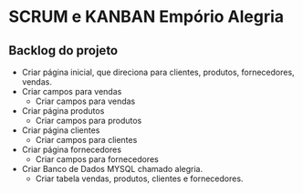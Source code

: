 # SCRUM e KANBAN Empório Alegria

## Backlog do projeto

- Criar página inicial, que direciona para clientes, produtos, fornecedores, vendas.
- Criar campos para vendas
  - Criar campos para vendas
- Criar página produtos
  - Criar campos para produtos
- Criar página clientes 
  - Criar campos para clientes
- Criar página fornecedores
  - Criar campos para fornecedores
- Criar Banco de Dados MYSQL chamado alegria.
  - Criar tabela vendas, produtos, clientes e fornecedores. 
